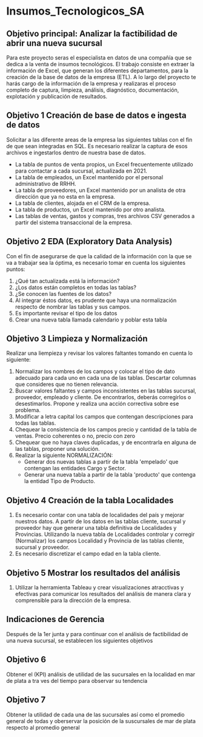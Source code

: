 # Insumos_Tecnologicos_SA
## Objetivo principal: Analizar la factibilidad de abrir una nueva sucursal

Para este proyecto seras el especialista en datos de una compañía que se dedica a la venta de insumos tecnológicos. 
El trabajo consiste en extraer la información de Excel, que generan los diferentes departamentos, para la creación de la base de datos de la empresa (ETL). A lo largo del proyecto te harás cargo de la información de la empresa y realizaras el proceso completo de captura, limpieza, análisis, diagnóstico, documentación, explotación y publicación de resultados.  


## Objetivo 1 Creación de base de datos e ingesta de datos
Solicitar a las diferente areas de la empresa las siguientes tablas con el fin de que sean integradas en SQL. Es necesario realizar la captura de esos archivos e ingestarlos dentro de nuestra base de datos.

* La tabla de puntos de venta propios, un Excel frecuentemente utilizado para contactar a cada sucursal, actualizada en 2021.
* La tabla de empleados, un Excel mantenido por el personal administrativo de RRHH.
* La tabla de proveedores, un Excel mantenido por un analista de otra dirección que ya no esta en la empresa. 
* La tabla de clientes, alojada en el CRM de la empresa.
* La tabla de productos, un Excel mantenido por otro analista.
* Las tablas de ventas, gastos y compras, tres archivos CSV generados a partir del sistema transaccional de la empresa.


## Objetivo 2 EDA (Exploratory Data Analysis)
Con el fín de asegurarse de que la calidad de la información con la que se va a trabajar sea la óptima, es necesario tomar en cuenta los siguientes puntos:

1) ¿Qué tan actualizada está la información? 
2) ¿Los datos están completos en todas las tablas?
3) ¿Se conocen las fuentes de los datos?
4) Al integrar éstos datos, es prudente que haya una normalización respecto de nombrar las tablas y sus campos.
5) Es importante revisar el tipo de los datos 
6) Crear una nueva tabla llamada calendario y poblar esta tabla


## Objetivo 3 Limpieza y Normalización
Realizar una liempieza y revisar los valores faltantes tomando en cuenta lo siguiente:

1) Normalizar los nombres de los campos y colocar el tipo de dato adecuado para cada uno en cada una de las tablas. Descartar columnas que consideres que no tienen relevancia.
2) Buscar valores faltantes y campos inconsistentes en las tablas sucursal, proveedor, empleado y cliente. De encontrarlos, deberás corregirlos o desestimarlos. Propone y realiza una acción correctiva sobre ese problema.
3) Modificar a letra capital los campos que contengan descripciones para todas las tablas.
4) Chequear la consistencia de los campos precio y cantidad de la tabla de ventas. Precio coherentes o no, precio con zero
5) Chequear que no haya claves duplicadas, y de encontrarla en alguna de las tablas, proponer una solución.
6) Realizar la siguiente NORMALIZACIÓN:
    - Generar dos nuevas tablas a partir de la tabla 'empelado' que contengan las entidades Cargo y Sector.
    - Generar una nueva tabla a partir de la tabla 'producto' que contenga la entidad Tipo de Producto.


## Objetivo 4 Creación de la tabla Localidades

1) Es necesario contar con una tabla de localidades del país y mejorar nuestros datos. 
A partir de los datos en las tablas cliente, sucursal y proveedor hay que generar una tabla definitiva de Localidades y Provincias.
Utilizando la nueva tabla de Localidades controlar y corregir (Normalizar) los campos Localidad y Provincia de las tablas cliente, sucursal y proveedor.
2) Es necesario discretizar el campo edad en la tabla cliente.


## Objetivo 5 Mostrar los resultados del análisis

1) Utilizar la herramienta Tableau y crear visualizaciones atracctivas y efectivas para comunicar los resultados del análisis de manera clara y comprensible para la dirección de la empresa.


## Indicaciones de Gerencia
Después de la 1er junta y para continuar con el análisis de factibilidad de una nueva sucursal, se establecen los siguientes objetivos

## Objetivo 6
 Obtener el (KPI) análisis de utilidad de las sucursales en la localidad en mar de plata a tra ves del tiempo para observar su tendencia

 ## Objetivo 7
  Obtener la utilidad de cada una de las sucursales así como el promedio general de todas y oberservar la posición de la suscursales de mar de plata respecto al promedio general